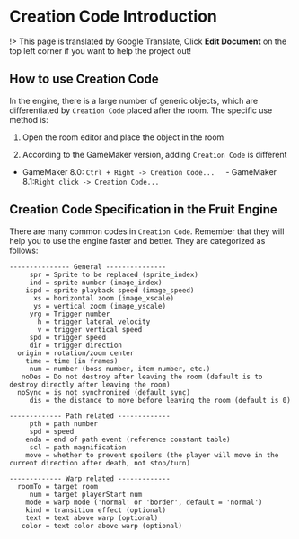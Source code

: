 # Creation Code Introduction

!> This page is translated by Google Translate, Click **Edit Document** on the top left corner if you want to help the project out!

## How to use Creation Code

In the engine, there is a large number of generic objects, which are differentiated by `Creation Code` placed after the room. The specific use method is:

1.  Open the room editor and place the object in the room

2.  According to the GameMaker version, adding `Creation Code` is different

- GameMaker 8.0: `Ctrl + Right -> Creation Code...`
      - GameMaker 8.1:`Right click -> Creation Code...`

## Creation Code Specification in the Fruit Engine

There are many common codes in `Creation Code`. Remember that they will help you to use the engine faster and better. They are categorized as follows:

```gml
--------------- General ---------------
     spr = Sprite to be replaced (sprite_index)
     ind = sprite number (image_index)
    ispd = sprite playback speed (image_speed)
      xs = horizontal zoom (image_xscale)
      ys = vertical zoom (image_yscale)
     yrg = Trigger number
       h = trigger lateral velocity
       v = trigger vertical speed
     spd = trigger speed
     dir = trigger direction
  origin = rotation/zoom center
    time = time (in frames)
     num = number (boss number, item number, etc.)
   noDes = Do not destroy after leaving the room (default is to destroy directly after leaving the room)
  noSync = is not synchronized (default sync)
     dis = the distance to move before leaving the room (default is 0)

------------- Path related -------------
     pth = path number
     spd = speed
    enda = end of path event (reference constant table)
     scl = path magnification
    move = whether to prevent spoilers (the player will move in the current direction after death, not stop/turn)

------------- Warp related -------------
  roomTo = target room
     num = target playerStart num
    mode = warp mode ('normal' or 'border', default = 'normal')
    kind = transition effect (optional)
    text = text above warp (optional)
   color = text color above warp (optional)
```
